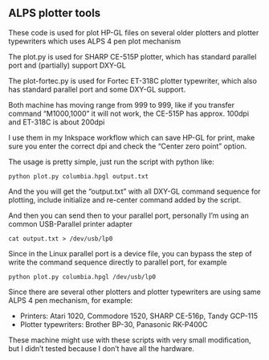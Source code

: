 ## ALPS plotter tools
These code is used for plot HP-GL files on several older plotters and plotter typewriters which uses ALPS 4 pen plot mechanism

The plot.py is used for SHARP CE-515P plotter, which has standard parallel port and (partially) support DXY-GL

The plot-fortec.py is used for Fortec ET-318C plotter typewriter, which also has standard parallel port and some DXY-GL support.

Both machine has moving range from 999 to 999, like if you transfer command “M1000,1000” it will not work, the CE-515P has approx. 100dpi and ET-318C is about 200dpi

I use them in my Inkspace workflow which can save HP-GL for print, make sure you enter the correct dpi and check the “Center zero point” option.

The usage is pretty simple, just run the script with python like:

    python plot.py columbia.hpgl output.txt
And the you will get the “output.txt” with all DXY-GL command sequence for plotting, include initialize and re-center command added by the script.

And then you can send then to your parallel port, personally I’m using an common USB-Parallel printer adapter

    cat output.txt > /dev/usb/lp0
Since in the Linux parallel port is a device file, you can bypass the step of write the command sequence directly to parallel port, for example

    python plot.py columbia.hpgl /dev/usb/lp0
Since there are several other plotters and plotter typewriters are using same ALPS 4 pen mechanism, for example:
- Printers: Atari 1020, Commodore 1520, SHARP CE-516p, Tandy GCP-115
- Plotter typewriters: Brother BP-30, Panasonic RK-P400C

These machine might use with these scripts with very small modification, but I didn’t tested because I don’t have all the hardware.